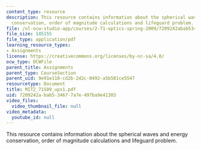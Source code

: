 ```yaml
---
content_type: resource
description: This resource contains information about the spherical waves and energy
  conservation, order of magnitude calculations and lifeguard problem.
file: /ol-ocw-studio-app/courses/2-71-optics-spring-2009/7209242abab534677a7e497ba9e41303_MIT2_71S09_ups1.pdf
file_size: 145155
file_type: application/pdf
learning_resource_types:
- Assignments
license: https://creativecommons.org/licenses/by-nc-sa/4.0/
ocw_type: OCWFile
parent_title: Assignments
parent_type: CourseSection
parent_uid: 9e91e110-cd2b-2d2c-0492-a5b581ce5547
resourcetype: Document
title: MIT2_71S09_ups1.pdf
uid: 7209242a-bab5-3467-7a7e-497ba9e41303
video_files:
  video_thumbnail_file: null
video_metadata:
  youtube_id: null
---
```

This resource contains information about the spherical waves and energy conservation, order of magnitude calculations and lifeguard problem.